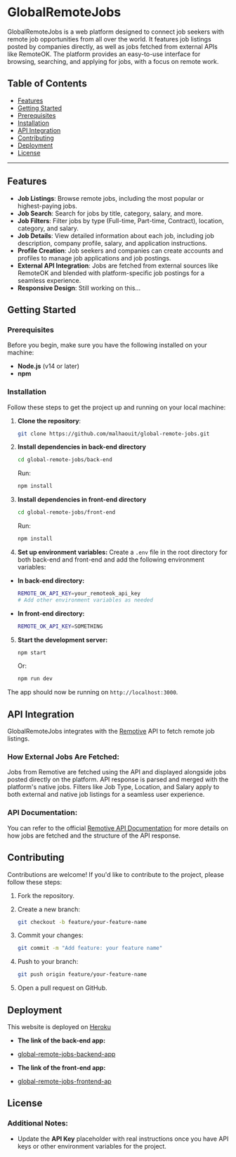 # GlobalRemoteJobs

GlobalRemoteJobs is a web platform designed to connect job seekers with remote job opportunities from all over the world. It features job listings posted by companies directly, as well as jobs fetched from external APIs like RemoteOK. The platform provides an easy-to-use interface for browsing, searching, and applying for jobs, with a focus on remote work.

## Table of Contents
- [Features](#features)
- [Getting Started](#getting-started)
- [Prerequisites](#prerequisites)
- [Installation](#installation)
- [API Integration](#api-integration)
- [Contributing](#contributing)
- [Deployment](#deployment)
- [License](#license)

---

## Features
- **Job Listings**: Browse remote jobs, including the most popular or highest-paying jobs.
- **Job Search**: Search for jobs by title, category, salary, and more.
- **Job Filters**: Filter jobs by type (Full-time, Part-time, Contract), location, category, and salary.
- **Job Details**: View detailed information about each job, including job description, company profile, salary, and application instructions.
- **Profile Creation**: Job seekers and companies can create accounts and profiles to manage job applications and job postings.
- **External API Integration**: Jobs are fetched from external sources like RemoteOK and blended with platform-specific job postings for a seamless experience.
- **Responsive Design**: Still working on this...

## Getting Started

### Prerequisites
Before you begin, make sure you have the following installed on your machine:
- **Node.js** (v14 or later)
- **npm** 

### Installation
Follow these steps to get the project up and running on your local machine:

1. **Clone the repository**:
   ```bash
   git clone https://github.com/malhaouit/global-remote-jobs.git
   ```

2. **Install dependencies in back-end directory**
   ```bash
   cd global-remote-jobs/back-end
   ```

   Run:
   ```bash
   npm install
   ```

3. **Install dependencies in front-end directory**
   ```bash
   cd global-remote-jobs/front-end
   ```

   Run:
   ```bash
   npm install
   ```

4. **Set up environment variables:** Create a `.env` file in the root directory for both back-end and front-end and add the following environment variables:

- **In back-end directory:**
   ```bash
   REMOTE_OK_API_KEY=your_remoteok_api_key
   # Add other environment variables as needed
   ```

- **In front-end directory:**
   ```bash
   REMOTE_OK_API_KEY=SOMETHING
   ```

5. **Start the development server:**
   ```bash
   npm start
   ```

   Or:
   ```bash
   npm run dev
   ```

The app should now be running on `http://localhost:3000`.

## API Integration
GlobalRemoteJobs integrates with the [Remotive](https://remotive.com/) API to fetch remote job listings.

### How External Jobs Are Fetched:
Jobs from Remotive are fetched using the API and displayed alongside jobs posted directly on the platform.
API response is parsed and merged with the platform's native jobs.
Filters like Job Type, Location, and Salary apply to both external and native job listings for a seamless user experience.

### API Documentation:
You can refer to the official [Remotive API Documentation](https://remotive.com/api/remote-jobs) for more details on how jobs are fetched and the structure of the API response.

## Contributing
Contributions are welcome! If you'd like to contribute to the project, please follow these steps:

1. Fork the repository.

2. Create a new branch:

   ```bash
   git checkout -b feature/your-feature-name
   ```

3. Commit your changes:
   ```bash
   git commit -m "Add feature: your feature name"
   ```

4. Push to your branch:
   ```bash
   git push origin feature/your-feature-name
   ```
   
5. Open a pull request on GitHub.


## Deployment
This website is deployed on [Heroku](https://dashboard.heroku.com/apps)

- **The link of the back-end app:**

+ [global-remote-jobs-backend-app](https://global-remote-jobs-backend-app-53a58d6be2f0.herokuapp.com/)

- **The link of the front-end app:**

+ [global-remote-jobs-frontend-ap](https://global-remote-jobs-frontend-ap-65833faf3b86.herokuapp.com/)

## License


### **Additional Notes**:
- Update the **API Key** placeholder with real instructions once you have API keys or other environment variables for the project.